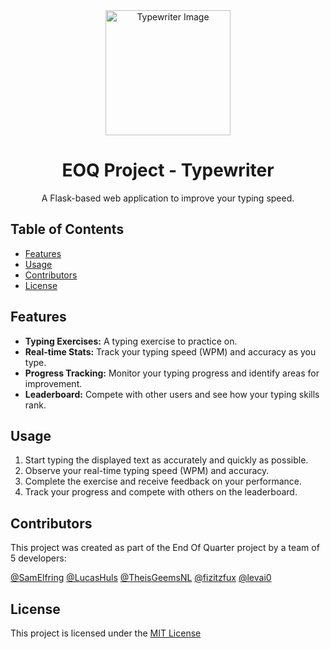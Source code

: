 <div align="center">
  <img src="https://www.stellietech.co.za/uploads/2/9/5/6/29563993/published/coding_1.png?1529251561" alt="Typewriter Image" width="200">
  <h1>EOQ Project -  Typewriter</h1>
  <p>A Flask-based web application to improve your typing speed.</p>
</div>

## Table of Contents

- [Features](#features)
- [Usage](#usage)
- [Contributors](#contributors)
- [License](#license)

## Features

- **Typing Exercises:** A typing exercise to practice on.
- **Real-time Stats:** Track your typing speed (WPM) and accuracy as you type.
- **Progress Tracking:** Monitor your typing progress and identify areas for improvement.
- **Leaderboard:** Compete with other users and see how your typing skills rank.

## Usage
1. Start typing the displayed text as accurately and quickly as possible.
2. Observe your real-time typing speed (WPM) and accuracy.
3. Complete the exercise and receive feedback on your performance.
4. Track your progress and compete with others on the leaderboard.

## Contributors
This project was created as part of the End Of Quarter project by a team of 5 developers:

[@SamElfring](https://github.com/samelfring)
[@LucasHuls](https://github.com/lucashuls)
[@TheisGeemsNL](https://github.com/theisgeemsnl)
[@fizitzfux](https://github.com/fizitzfux)
[@levai0](https://github.com/levai0)

## License
This project is licensed under the [MIT License](https://opensource.org/licenses/MIT)
